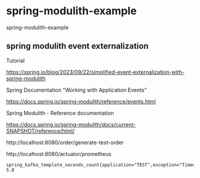 # spring-modulith-example
spring-modulith-example

## spring modulith event externalization

Tutorial

https://spring.io/blog/2023/09/22/simplified-event-externalization-with-spring-modulith

Spring Documentation "Working with Application Events"

https://docs.spring.io/spring-modulith/reference/events.html

Spring Modulith - Reference documentation

https://docs.spring.io/spring-modulith/docs/current-SNAPSHOT/reference/html/

http://localhost:8080/order/generate-test-order

http://localhost:8080/actuator/prometheus

~~~
spring_kafka_template_seconds_count{application="TEST",exception="TimeoutException",name="kafkaTemplate",result="failure",} 5.0
~~~